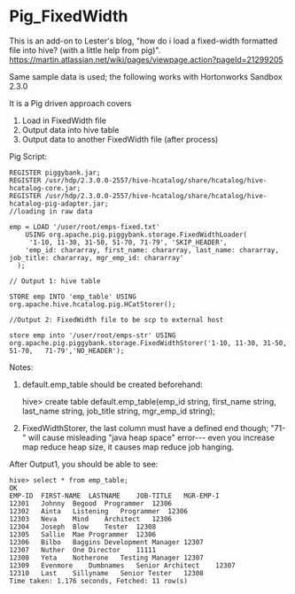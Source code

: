 # Pig_FixedWidth

This is an add-on to Lester's blog, "how do i load a fixed-width formatted file into hive? (with a little help from pig)".
https://martin.atlassian.net/wiki/pages/viewpage.action?pageId=21299205

Same sample data is used; the following works with Hortonworks Sandbox 2.3.0

It is a Pig driven approach covers 
   1. Load in FixedWidth file
   2. Output data into hive table
   3. Output data to another FixedWidth file (after process)

Pig Script:

    REGISTER piggybank.jar;
    REGISTER /usr/hdp/2.3.0.0-2557/hive-hcatalog/share/hcatalog/hive-hcatalog-core.jar;
    REGISTER /usr/hdp/2.3.0.0-2557/hive-hcatalog/share/hcatalog/hive-hcatalog-pig-adapter.jar;
    //loading in raw data
    
    emp = LOAD '/user/root/emps-fixed.txt'
        USING org.apache.pig.piggybank.storage.FixedWidthLoader(
         '1-10, 11-30, 31-50, 51-70, 71-79', 'SKIP_HEADER',
        'emp_id: chararray, first_name: chararray, last_name: chararray, job_title: chararray, mgr_emp_id: chararray'
      );
      
    // Output 1: hive table
    
    STORE emp INTO 'emp_table' USING org.apache.hive.hcatalog.pig.HCatStorer();
    
    //Output 2: FixedWidth file to be scp to external host
    
    store emp into '/user/root/emps-str' USING org.apache.pig.piggybank.storage.FixedWidthStorer('1-10, 11-30, 31-50, 51-70,   71-79','NO_HEADER');

Notes:

1. default.emp_table should be created beforehand:
    
    hive> create table default.emp_table(emp_id string, first_name string, last_name string, job_title string, mgr_emp_id string);
    
2. FixedWidthStorer, the last column must have a defined end though; "71-" will cause misleading "java heap space" error--- even you increase map reduce heap size, it causes map reduce job hanging.

After Output1, you should be able to see:

    hive> select * from emp_table;
    OK
    EMP-ID	FIRST-NAME	LASTNAME	JOB-TITLE	MGR-EMP-I
    12301	Johnny	Begood	Programmer	12306
    12302	Ainta	Listening	Programmer	12306
    12303	Neva	Mind	Architect	12306
    12304	Joseph	Blow	Tester	12308
    12305	Sallie	Mae	Programmer	12306
    12306	Bilbo	Baggins	Development Manager	12307
    12307	Nuther	One	Director	11111
    12308	Yeta	Notherone	Testing Manager	12307
    12309	Evenmore	Dumbnames	Senior Architect	12307
    12310	Last	Sillyname	Senior Tester	12308
    Time taken: 1.176 seconds, Fetched: 11 row(s)
    
